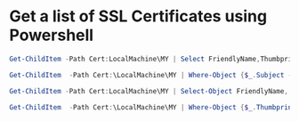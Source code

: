 # Get a list of SSL Certificates using Powershell
```Powershell
Get-ChildItem -Path Cert:LocalMachine\MY | Select FriendlyName,Thumbprint
```

```Powershell
Get-ChildItem  -Path Cert:\LocalMachine\MY | Where-Object {$_.Subject -Match "mail"} | Select-Object FriendlyName, Thumbprint, Subject, NotBefore, NotAfter
```

```Powershell
Get-ChildItem -Path Cert:LocalMachine\MY | Select-Object FriendlyName, Thumbprint, Subject, NotBefore, NotAfter
```

```Powershell
Get-ChildItem  -Path Cert:\LocalMachine\MY | Where-Object {$_.Thumbprint -Match "F97AC1202A9F70BFEC6FE777080BADBAA923DAA8"} | Select-Object FriendlyName, Thumbprint, Subject, NotBefore, NotAfter
```
